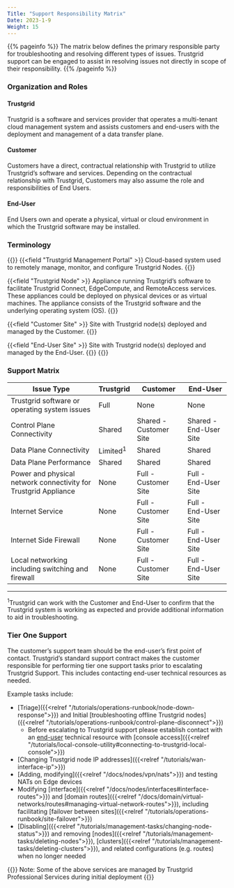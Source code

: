 ```yaml
---
Title: "Support Responsibility Matrix"
Date: 2023-1-9
Weight: 15
---
```


{{% pageinfo %}}
The matrix below defines the primary responsible party for troubleshooting and resolving different types of issues. Trustgrid support can be engaged to assist in resolving issues not directly in scope of their responsibility.
{{% /pageinfo %}}

### Organization and Roles

#### Trustgrid

Trustgrid is a software and services provider that operates a multi-tenant cloud management system and assists customers and end-users with the deployment and management of a data transfer plane.

#### Customer

Customers have a direct, contractual relationship with Trustgrid to utilize Trustgrid’s software and services. Depending on the contractual relationship with Trustgrid, Customers may also assume the role and responsibilities of End Users.

#### End-User

End Users own and operate a physical, virtual or cloud environment in which the Trustgrid software may be installed.

### Terminology

{{<fields>}}
{{<field "Trustgrid Management Portal" >}}
Cloud-based system used to remotely manage, monitor, and configure Trustgrid Nodes.
{{</field >}}

{{<field "Trustgrid Node" >}}
Appliance running Trustgrid’s software to facilitate Trustgrid Connect, EdgeCompute, and RemoteAccess services. These appliances could be deployed on physical devices or as virtual machines. The appliance consists of the Trustgrid software and the underlying operating system (OS).
{{</field >}}

{{<field "Customer Site" >}}
Site with Trustgrid node(s) deployed and managed by the Customer.
{{</field >}}

{{<field "End-User Site" >}}
Site with Trustgrid node(s) deployed and managed by the End-User.
{{</field >}}
{{</fields>}}

### Support Matrix

| Issue Type                                                      | Trustgrid           | Customer               | End-User               |
| --------------------------------------------------------------- | ------------------- | ---------------------- | ---------------------- |
| Trustgrid software or operating system issues                   | Full                | None                   | None                   |
| Control Plane Connectivity                                      | Shared              | Shared - Customer Site | Shared - End-User Site |
| Data Plane Connectivity                                         | Limited<sup>1</sup> | Shared                 | Shared                 |
| Data Plane Performance                                          | Shared              | Shared                 | Shared                 |
| Power and physical network connectivity for Trustgrid Appliance | None                | Full - Customer Site   | Full - End-User Site   |
| Internet Service                                                | None                | Full - Customer Site   | Full - End-User Site   |
| Internet Side Firewall                                          | None                | Full - Customer Site   | Full - End-User Site   |
| Local networking including switching and firewall               | None                | Full - Customer Site   | Full - End-User Site   |

---

<sup>1</sup>Trustgrid can work with the Customer and End-User to confirm that the Trustgrid system is working as expected and provide additional information to aid in troubleshooting.

### Tier One Support

The customer’s support team should be the end-user’s first point of contact. Trustgrid’s standard support contract makes the customer responsible for performing tier one support tasks prior to escalating Trustgrid Support. This includes contacting end-user technical resources as needed.

Example tasks include:

- [Triage]({{<relref "/tutorials/operations-runbook/node-down-response">}}) and Initial [troubleshooting offline Trustgrid nodes]({{<relref "/tutorials/operations-runbook/control-plane-disconnect">}})
  - Before escalating to Trustgrid support please establish contact with an [end-user](#end-user) technical resource with [console access]({{<relref "/tutorials/local-console-utility#connecting-to-trustgrid-local-console">}})
- [Changing Trustgrid node IP addresses]({{<relref "/tutorials/wan-interface-ip">}})
- [Adding, modifying]({{<relref "/docs/nodes/vpn/nats">}}) and testing NATs on Edge devices
- Modifying [interface]({{<relref "/docs/nodes/interfaces#interface-routes">}}) and [domain routes]({{<relref "/docs/domain/virtual-networks/routes#managing-virtual-network-routes">}}), including facilitating [failover between sites]({{<relref "/tutorials/operations-runbook/site-failover">}})
- [Disabling]({{<relref "/tutorials/management-tasks/changing-node-status">}}) and removing [nodes]({{<relref "/tutorials/management-tasks/deleting-nodes">}}), [clusters]({{<relref "/tutorials/management-tasks/deleting-clusters">}}), and related configurations (e.g. routes) when no longer needed

{{<alert>}} Note: Some of the above services are managed by Trustgrid Professional Services during initial deployment {{</alert>}}
